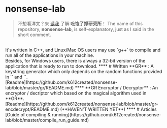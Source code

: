 # nonsense-lab
> 不想看洋文？来 [读我](https://github.com/k612created/nonsense-lab/blob/master/README_zh.md) 了解 **吃饱了撑研究所**！
The name of this repository, **nonsense-lab**, is self-explanatory, just as I said in the short comment.
<br>
It's written in C++, and Linux/Mac OS users may use `g++` to compile and run all of the applications in your machine.
<br>
Besides, for Windows users, there is always a 32-bit version of the application that is ready to run to download.
****
# Written
**GR** : A keystring generator which only depends on the random functions provided in `<random>` and `<cstdlib>`.
<br>
[Readme](https://github.com/k612created/nonsense-lab/blob/master/gr/README.md)
****
**GR Encryptor / Decryptor** : An encryptor / decriptor which based on the magical algorithm used in **GR**.
<br>
[Readme](https://github.com/k612created/nonsense-lab/blob/master/gr-encdecrypt/README.md)
(**HAVEN'T WRITTEN YET**)
****
# Articles
[Guide of compiling & running](https://github.com/k612created/nonsense-lab/blob/master/compile_run_guide.md)


